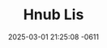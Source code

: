 ---
layout: cast
date: 2025-03-01 21:25:08 -0611
categories: actor

# Site Attributes
title: "Hnub Lis"
permalink: "/cast/Hnub_Lis"

# Actor/Actress Attributes
thumbnail: "/assets/images/cast_thumbnails/Hnub Lis.jpeg"
---